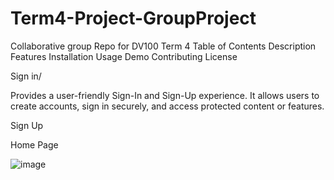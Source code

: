 # Term4-Project-GroupProject
Collaborative group Repo for DV100 Term 4
Table of Contents
Description
Features
Installation
Usage
Demo
Contributing
License

Sign in/ 

Provides a user-friendly Sign-In and Sign-Up experience. It allows users to create accounts, sign in securely, and access protected content or features.


Sign Up



Home Page

![image](https://github.com/Mwape-Kurete/Term4-Project-GroupProject/assets/125281158/20d8c355-3a88-4bf5-93e9-3385ba155650)
